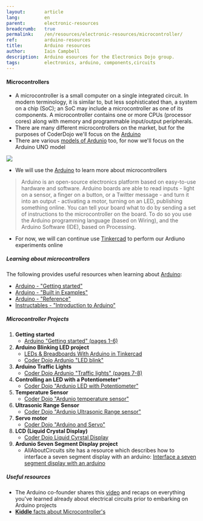 ```yaml
---
layout:       article
lang:         en
parent:       electronic-resources
breadcrumb:   true
permalink:    /en/resources/electronic-resources/microcontroller/
ref:          arduino-resources
title:        Arduino resources
author:       Iain Campbell
description:  Arduino esources for the Electronics Dojo group.
tags:         electronics, arduino, components,circuits
---
```


#### Microcontrollers


* A microcontroller is a small computer on a single integrated circuit. In modern terminology, it is similar to, but less sophisticated than, a system on a chip (SoC); an SoC may include a microcontroller as one of its components. A microcontroller contains one or more CPUs (processor cores) along with memory and programmable input/output peripherals.
* There are many different microcontrollers on the market, but for the purposes of CoderDojo we'll focus on the [Arduino](https://www.arduino.cc/)
* There are various [models of Ardunio](https://www.arduino.cc/en/main/products) too, for now we'll focus on the Arduino UNO model

<img class="img-fluid" src="{{'assets/posts/microcontrollers/arduino.png' | relative_url}}"/>

* We will use the [Arduino](https://www.arduino.cc/) to learn more about microcontrollers
> Arduino is an open-source electronics platform based on easy-to-use hardware and software. Arduino boards are able to read inputs - light on a sensor, a finger on a button, or a Twitter message - and turn it into an output - activating a motor, turning on an LED, publishing something online. You can tell your board what to do by sending a set of instructions to the microcontroller on the board. To do so you use the Arduino programming language (based on Wiring), and the Arduino Software (IDE), based on Processing.
* For now, we will can continue use [Tinkercad](http://www.tinkercad.com) to perform our Ardiuno experiments online

##### Learning about microcontrollers

The following provides useful resources when learning about [Arduino](https://www.arduino.cc/):
* [Arduino - "Getting started"](https://www.arduino.cc/en/Guide/HomePage)
* [Arduino - "Built in Examples"](https://www.arduino.cc/en/Tutorial/BuiltInExamples)
* [Arduino - "Reference"](https://www.arduino.cc/reference/en/)
* [Instructables - "Introduction to Arduino"](https://www.instructables.com/id/Intro-to-Arduino/)

##### Microcontroller Projects
   1. **Getting started**
      * [Arduino "Getting started" (pages 1-6)](http://kata.coderdojo.com/images/6/6a/ArduinoCards.pdf)
   2. **Arduino Blinking LED project**  
      * [LEDs & Breadboards With Arduino in Tinkercad](https://www.youtube.com/watch?v=MojSo7OtF9w)     
      * [Coder Dojo Ardunio "LED blink"](http://kata.coderdojo.com/images/6/6a/ArduinoCards.pdf)
   3. **Arduino Traffic Lights**
      * [Coder Dojo Ardunio "Traffic lights"  (pages 7-8) ](http://kata.coderdojo.com/images/6/6a/ArduinoCards.pdf)
   4. **Controlling an LED with a Potentiometer***
      * [Coder Dojo "Ardunio LED with Potentiometer"](http://kata.coderdojo.com/images/6/6a/ArduinoCards.pdf)
   5. **Temperature Sensor**
      * [Coder Dojo "Ardunio temperature sensor"](http://kata.coderdojo.com/images/6/6a/ArduinoCards.pdf)
   6. **Ultrasonic Range Sensor**
      * [Coder Dojo "Ardunio Ultrasonic Range sensor"](http://kata.coderdojo.com/images/6/6a/ArduinoCards.pdf)      
   7. **Servo motor**
      * [Coder Dojo "Arduino and Servo"](http://kata.coderdojo.com/images/6/6a/ArduinoCards.pdf)
   8. **LCD (Liquid Crystal Display)**
      * [Coder Dojo Liquid Cyrstal Display](http://kata.coderdojo.com/images/6/6a/ArduinoCards.pdf)
   9. **Ardunio Seven Segment Display project**
      * AllAboutCircuits site has a resource which describes how to interface a seven segment display with an arduino: [Interface a seven segment display with an arduino](https://www.allaboutcircuits.com/projects/interface-a-seven-segment-display-to-an-arduino/)


##### Useful resources

* The Arduino co-founder shares this [video](https://youtu.be/2X8d_r0p92U) and recaps on everything you've learned already about electrical circuits prior to embarking on Arduino projects
* [**Kiddle** facts about Microcontroller's](https://kids.kiddle.co/Microcontroller)
